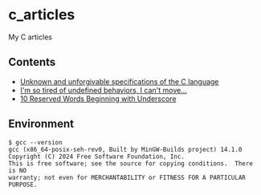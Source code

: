 # c_articles
My C articles


## Contents

- [Unknown and unforgivable specifications of the C language](https://github.com/y-tetsu/c_practice/tree/main/unknown_or_unforgivable)
- [I'm so tired of undefined behaviors, I can't move...](https://github.com/y-tetsu/c_practice/tree/main/ub)
- [10 Reserved Words Beginning with Underscore](https://github.com/y-tetsu/c_practice/tree/main/underscore)


## Environment

```
$ gcc --version
gcc (x86_64-posix-seh-rev0, Built by MinGW-Builds project) 14.1.0
Copyright (C) 2024 Free Software Foundation, Inc.
This is free software; see the source for copying conditions.  There is NO
warranty; not even for MERCHANTABILITY or FITNESS FOR A PARTICULAR PURPOSE.
```

